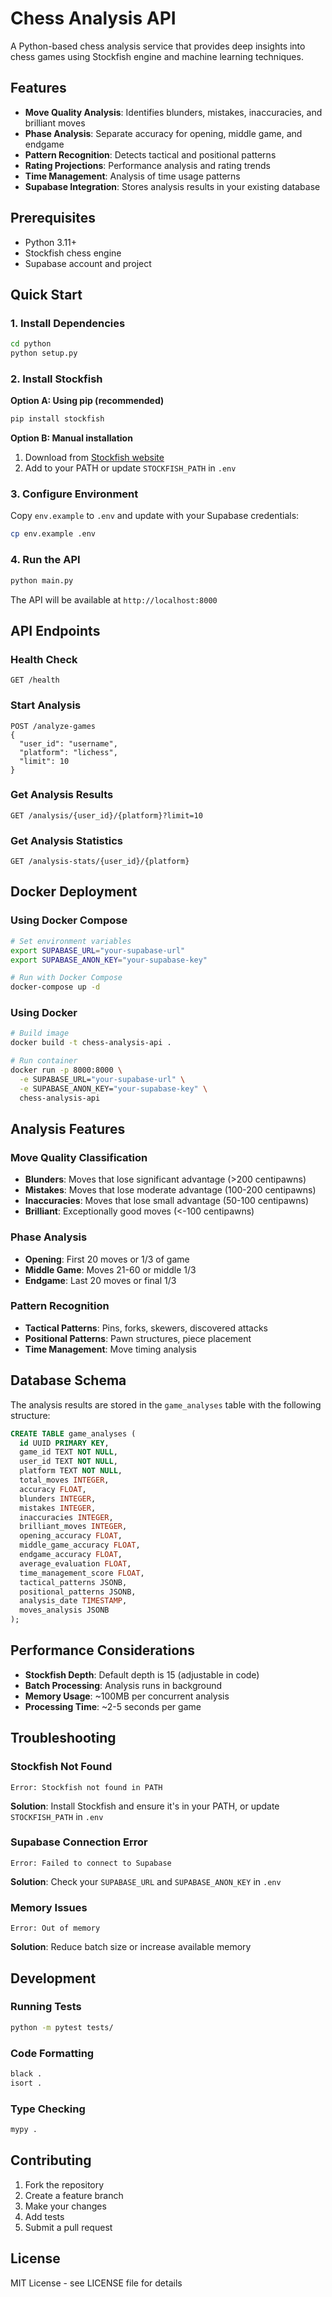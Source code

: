 # Chess Analysis API

A Python-based chess analysis service that provides deep insights into chess games using Stockfish engine and machine learning techniques.

## Features

- **Move Quality Analysis**: Identifies blunders, mistakes, inaccuracies, and brilliant moves
- **Phase Analysis**: Separate accuracy for opening, middle game, and endgame
- **Pattern Recognition**: Detects tactical and positional patterns
- **Rating Projections**: Performance analysis and rating trends
- **Time Management**: Analysis of time usage patterns
- **Supabase Integration**: Stores analysis results in your existing database

## Prerequisites

- Python 3.11+
- Stockfish chess engine
- Supabase account and project

## Quick Start

### 1. Install Dependencies

```bash
cd python
python setup.py
```

### 2. Install Stockfish

**Option A: Using pip (recommended)**
```bash
pip install stockfish
```

**Option B: Manual installation**
1. Download from [Stockfish website](https://stockfishchess.org/download/)
2. Add to your PATH or update `STOCKFISH_PATH` in `.env`

### 3. Configure Environment

Copy `env.example` to `.env` and update with your Supabase credentials:

```bash
cp env.example .env
```

### 4. Run the API

```bash
python main.py
```

The API will be available at `http://localhost:8000`

## API Endpoints

### Health Check
```
GET /health
```

### Start Analysis
```
POST /analyze-games
{
  "user_id": "username",
  "platform": "lichess",
  "limit": 10
}
```

### Get Analysis Results
```
GET /analysis/{user_id}/{platform}?limit=10
```

### Get Analysis Statistics
```
GET /analysis-stats/{user_id}/{platform}
```

## Docker Deployment

### Using Docker Compose

```bash
# Set environment variables
export SUPABASE_URL="your-supabase-url"
export SUPABASE_ANON_KEY="your-supabase-key"

# Run with Docker Compose
docker-compose up -d
```

### Using Docker

```bash
# Build image
docker build -t chess-analysis-api .

# Run container
docker run -p 8000:8000 \
  -e SUPABASE_URL="your-supabase-url" \
  -e SUPABASE_ANON_KEY="your-supabase-key" \
  chess-analysis-api
```

## Analysis Features

### Move Quality Classification

- **Blunders**: Moves that lose significant advantage (>200 centipawns)
- **Mistakes**: Moves that lose moderate advantage (100-200 centipawns)
- **Inaccuracies**: Moves that lose small advantage (50-100 centipawns)
- **Brilliant**: Exceptionally good moves (<-100 centipawns)

### Phase Analysis

- **Opening**: First 20 moves or 1/3 of game
- **Middle Game**: Moves 21-60 or middle 1/3
- **Endgame**: Last 20 moves or final 1/3

### Pattern Recognition

- **Tactical Patterns**: Pins, forks, skewers, discovered attacks
- **Positional Patterns**: Pawn structures, piece placement
- **Time Management**: Move timing analysis

## Database Schema

The analysis results are stored in the `game_analyses` table with the following structure:

```sql
CREATE TABLE game_analyses (
  id UUID PRIMARY KEY,
  game_id TEXT NOT NULL,
  user_id TEXT NOT NULL,
  platform TEXT NOT NULL,
  total_moves INTEGER,
  accuracy FLOAT,
  blunders INTEGER,
  mistakes INTEGER,
  inaccuracies INTEGER,
  brilliant_moves INTEGER,
  opening_accuracy FLOAT,
  middle_game_accuracy FLOAT,
  endgame_accuracy FLOAT,
  average_evaluation FLOAT,
  time_management_score FLOAT,
  tactical_patterns JSONB,
  positional_patterns JSONB,
  analysis_date TIMESTAMP,
  moves_analysis JSONB
);
```

## Performance Considerations

- **Stockfish Depth**: Default depth is 15 (adjustable in code)
- **Batch Processing**: Analysis runs in background
- **Memory Usage**: ~100MB per concurrent analysis
- **Processing Time**: ~2-5 seconds per game

## Troubleshooting

### Stockfish Not Found
```
Error: Stockfish not found in PATH
```
**Solution**: Install Stockfish and ensure it's in your PATH, or update `STOCKFISH_PATH` in `.env`

### Supabase Connection Error
```
Error: Failed to connect to Supabase
```
**Solution**: Check your `SUPABASE_URL` and `SUPABASE_ANON_KEY` in `.env`

### Memory Issues
```
Error: Out of memory
```
**Solution**: Reduce batch size or increase available memory

## Development

### Running Tests
```bash
python -m pytest tests/
```

### Code Formatting
```bash
black .
isort .
```

### Type Checking
```bash
mypy .
```

## Contributing

1. Fork the repository
2. Create a feature branch
3. Make your changes
4. Add tests
5. Submit a pull request

## License

MIT License - see LICENSE file for details
